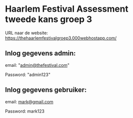 # Haarlem Festival Assessment tweede kans groep 3

URL naar de website:
https://thehaarlemfestivalgroep3.000webhostapp.com/



## Inlog gegevens admin:

email: "admin@thefestival.com"

Password: "admin123"



## Inlog gegevens gebruiker:

email: mark@gmail.com

Password: mark123